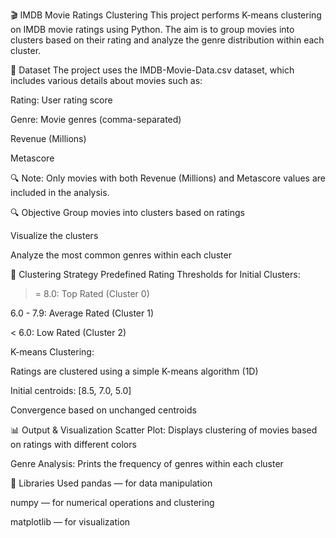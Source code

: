 🎬 IMDB Movie Ratings Clustering
This project performs K-means clustering on IMDB movie ratings using Python. The aim is to group movies into clusters based on their rating and analyze the genre distribution within each cluster.

📁 Dataset
The project uses the IMDB-Movie-Data.csv dataset, which includes various details about movies such as:

Rating: User rating score

Genre: Movie genres (comma-separated)

Revenue (Millions)

Metascore

🔍 Note: Only movies with both Revenue (Millions) and Metascore values are included in the analysis.

🔍 Objective
Group movies into clusters based on ratings

Visualize the clusters

Analyze the most common genres within each cluster

🧪 Clustering Strategy
Predefined Rating Thresholds for Initial Clusters:

>= 8.0: Top Rated (Cluster 0)

6.0 - 7.9: Average Rated (Cluster 1)

< 6.0: Low Rated (Cluster 2)

K-means Clustering:

Ratings are clustered using a simple K-means algorithm (1D)

Initial centroids: [8.5, 7.0, 5.0]

Convergence based on unchanged centroids

📊 Output & Visualization
Scatter Plot: Displays clustering of movies based on ratings with different colors

Genre Analysis: Prints the frequency of genres within each cluster

🧰 Libraries Used
pandas — for data manipulation

numpy — for numerical operations and clustering

matplotlib — for visualization
